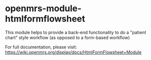 openmrs-module-htmlformflowsheet
================================

This module helps to provide a back-end functionality to do a "patient chart" style workflow (as opposed to a form-based workflow)

For full documentation, please visit:
https://wiki.openmrs.org/display/docs/HtmlFormFlowsheet+Module
